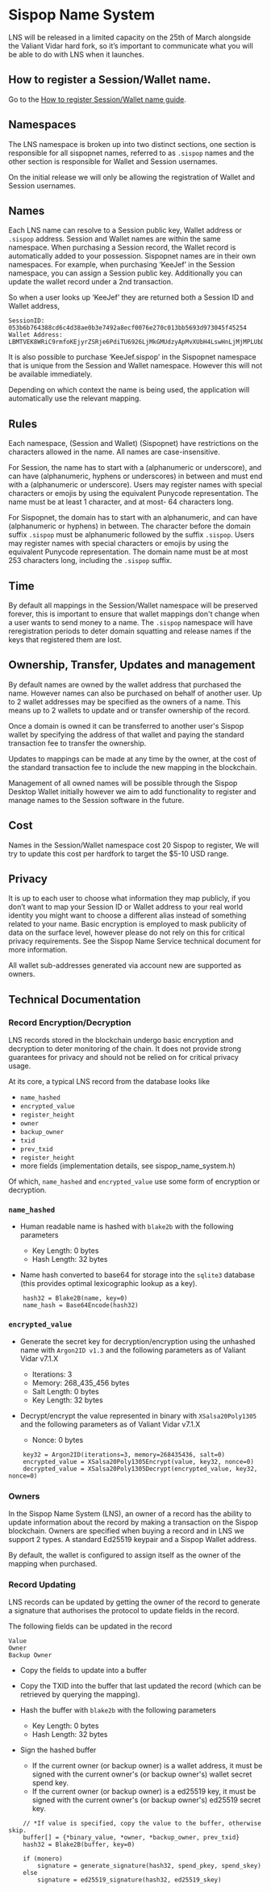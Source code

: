 # Sispop Name System
LNS will be released in a limited capacity on the 25th of March alongside the Valiant Vidar hard fork, so it’s important to communicate what you will be able to do with LNS when it launches. 

## How to register a Session/Wallet name.

Go to the [How to register Session/Wallet name guide](../HowToRegisterSessionNames/).


## Namespaces
The LNS namespace is broken up into two distinct sections, one section is responsible for all sispopnet names, referred to as `.sispop` names and the other section is responsible for Wallet and Session usernames. 

On the initial release we will only be allowing the registration of Wallet and Session usernames.

## Names
Each LNS name can resolve to a Session public key, Wallet address or `.sispop` address. Session and Wallet names are within the same namespace. When purchasing a Session record, the Wallet record is automatically added to your possession. Sispopnet names are in their own namespaces. For example, when purchasing ‘KeeJef’ in the Session namespace, you can assign a Session public key. Additionally you can update the wallet record under a 2nd transaction.

So when a user looks up ‘KeeJef’ they are returned both a Session ID and Wallet address, 
```
SessionID: 053b6b764388cd6c4d38ae0b3e7492a8ecf0076e270c013bb5693d973045f45254 
Wallet Address: LBMTVEK8WRiC9rmfoKEjyrZSRje6PdiTU6926LjMkGMUdzyApMvXUbH4LswHnLjMjMPLUbDKiL3RCRQe5XFiobWb8jQrApR
```

It is also possible to purchase ‘KeeJef.sispop’ in the Sispopnet namespace that is unique from the Session and Wallet namespace. However this will not be available immediately.

Depending on which context the name is being used, the application will automatically use the relevant mapping. 

## Rules
Each namespace, (Session and Wallet) (Sispopnet) have restrictions on the characters allowed in the name. All names are case-insensitive.

For Session, the name has to start with a (alphanumeric or underscore), and can have (alphanumeric, hyphens or underscores) in between and must end with a (alphanumeric or underscore). Users may register names with special characters or emojis by using the equivalent Punycode representation. The name must be at least 1 character, and at most- 64 characters long.

For Sispopnet, the domain has to start with an alphanumeric, and can have (alphanumeric or hyphens) in between. The character before the domain suffix <char>`.sispop` must be alphanumeric followed by the suffix `.sispop`. Users may register names with special characters or emojis by using the equivalent Punycode representation. The domain name must be at most 253 characters long, including the `.sispop` suffix.

## Time 
By default all mappings in the Session/Wallet namespace will be preserved forever, this is important to ensure that wallet mappings don't change when a user wants to send money to a name. The `.sispop` namespace will have reregistration periods to deter domain squatting and release names if the keys that registered them are lost.

## Ownership, Transfer, Updates and management
By default names are owned by the wallet address that purchased the name. However names can also be purchased on behalf of another user. Up to 2 wallet addresses may be specified as the owners of a name. This means up to 2 wallets to update and or transfer ownership of the record.

Once a domain is owned it can be transferred to another user's Sispop wallet by specifying the address of that wallet and paying the standard transaction fee to transfer the ownership. 

Updates to mappings can be made at any time by the owner, at the cost of the standard transaction fee to include the new mapping in the blockchain.

Management of all owned names will be possible through the Sispop Desktop Wallet initially however we aim to add functionality to register and manage names to the Session software in the future. 

## Cost
Names in the Session/Wallet namespace cost 20 Sispop to register, We will try to update this cost per hardfork to target the $5-10 USD range.

## Privacy
It is up to each user to choose what information they map publicly, if you don’t want to map your Session ID or Wallet address to your real world identity you might want to choose a different alias instead of something related to your name. Basic encryption is employed to mask publicity of data on the surface level, however please do not rely on this for critical privacy requirements. See the Sispop Name Service technical document for more information.

All wallet sub-addresses generated via account new are supported as owners.

## Technical Documentation
### Record Encryption/Decryption
LNS records stored in the blockchain undergo basic encryption and decryption to deter monitoring of the chain. It does not provide strong guarantees for privacy and should not be relied on for critical privacy usage.

At its core, a typical LNS record from the database looks like

- `name_hashed`
- `encrypted_value`
- `register_height`
- `owner`
- `backup_owner`
- `txid`
- `prev_txid`
- `register_height`
- more fields (implementation details, see sispop_name_system.h)

Of which, `name_hashed` and `encrypted_value` use some form of encryption or decryption.

### `name_hashed`

- Human readable name is hashed with `blake2b` with the following parameters
    - Key Length: 0 bytes
    - Hash Length: 32 bytes

- Name hash converted to base64 for storage into the `sqlite3` database (this provides optimal lexicographic lookup as a key).

```
    hash32 = Blake2B(name, key=0)
    name_hash = Base64Encode(hash32)
```

### `encrypted_value`
- Generate the secret key for decryption/encryption using the unhashed name with `Argon2ID v1.3` and the following parameters as of Valiant Vidar v7.1.X
    - Iterations: 3
    - Memory: 268\_435\_456 bytes
    - Salt Length: 0 bytes
    - Key Length: 32 bytes

- Decrypt/encrypt the value represented in binary with `XSalsa20Poly1305` and the following parameters as of Valiant Vidar v7.1.X
    - Nonce: 0 bytes

```
    key32 = Argon2ID(iterations=3, memory=268435436, salt=0)
    encrypted_value = XSalsa20Poly1305Encrypt(value, key32, nonce=0)
    decrypted_value = XSalsa20Poly1305Decrypt(encrypted_value, key32, nonce=0)
```

### Owners
In the Sispop Name System (LNS), an owner of a record has the ability to update information about the record by making a transaction on the Sispop blockchain. Owners are specified when buying a record and in LNS we support 2 types. A standard Ed25519 keypair and a Sispop Wallet address.

By default, the wallet is configured to assign itself as the owner of the mapping when purchased.

### Record Updating
LNS records can be updated by getting the owner of the record to generate a signature that authorises the protocol to update fields in the record.

The following fields can be updated in the record
```
Value
Owner
Backup Owner
```

- Copy the fields to update into a buffer
- Copy the TXID into the buffer that last updated the record (which can be retrieved by querying the mapping).
- Hash the buffer with `blake2b` with the following parameters
    - Key Length: 0 bytes
    - Hash Length: 32 bytes

- Sign the hashed buffer
    - If the current owner (or backup owner) is a wallet address, it must be signed with the current owner's (or backup owner's) wallet secret spend key.
    - If the current owner (or backup owner) is a ed25519 key, it must be signed with the current owner's (or backup owner's) ed25519 secret key.

```
    // *If value is specified, copy the value to the buffer, otherwise skip.
    buffer[] = {*binary_value, *owner, *backup_owner, prev_txid}
    hash32 = Blake2B(buffer, key=0)

    if (monero)
        signature = generate_signature(hash32, spend_pkey, spend_skey)
    else
        signature = ed25519_signature(hash32, ed25519_skey)
```

